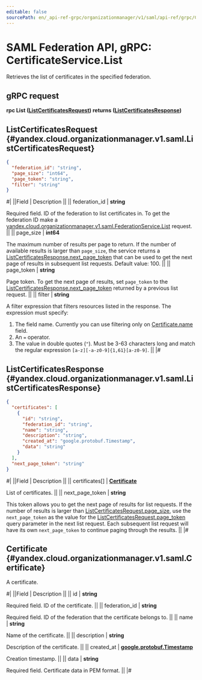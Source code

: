 ```yaml
---
editable: false
sourcePath: en/_api-ref-grpc/organizationmanager/v1/saml/api-ref/grpc/Certificate/list.md
---
```


# SAML Federation API, gRPC: CertificateService.List

Retrieves the list of certificates in the specified federation.

## gRPC request

**rpc List ([ListCertificatesRequest](#yandex.cloud.organizationmanager.v1.saml.ListCertificatesRequest)) returns ([ListCertificatesResponse](#yandex.cloud.organizationmanager.v1.saml.ListCertificatesResponse))**

## ListCertificatesRequest {#yandex.cloud.organizationmanager.v1.saml.ListCertificatesRequest}

```json
{
  "federation_id": "string",
  "page_size": "int64",
  "page_token": "string",
  "filter": "string"
}
```

#|
||Field | Description ||
|| federation_id | **string**

Required field. ID of the federation to list certificates in.
To get the federation ID make a [yandex.cloud.organizationmanager.v1.saml.FederationService.List](/docs/organization/api-ref/grpc/Federation/list#List) request. ||
|| page_size | **int64**

The maximum number of results per page to return. If the number of available
results is larger than `page_size`, the service returns a [ListCertificatesResponse.next_page_token](#yandex.cloud.organizationmanager.v1.saml.ListCertificatesResponse)
that can be used to get the next page of results in subsequent list requests.
Default value: 100. ||
|| page_token | **string**

Page token. To get the next page of results, set `page_token`
to the [ListCertificatesResponse.next_page_token](#yandex.cloud.organizationmanager.v1.saml.ListCertificatesResponse)
returned by a previous list request. ||
|| filter | **string**

A filter expression that filters resources listed in the response.
The expression must specify:
1. The field name. Currently you can use filtering only on [Certificate.name](#yandex.cloud.organizationmanager.v1.saml.Certificate) field.
2. An `=` operator.
3. The value in double quotes (`"`). Must be 3-63 characters long and match the regular expression `[a-z][-a-z0-9]{1,61}[a-z0-9]`. ||
|#

## ListCertificatesResponse {#yandex.cloud.organizationmanager.v1.saml.ListCertificatesResponse}

```json
{
  "certificates": [
    {
      "id": "string",
      "federation_id": "string",
      "name": "string",
      "description": "string",
      "created_at": "google.protobuf.Timestamp",
      "data": "string"
    }
  ],
  "next_page_token": "string"
}
```

#|
||Field | Description ||
|| certificates[] | **[Certificate](#yandex.cloud.organizationmanager.v1.saml.Certificate)**

List of certificates. ||
|| next_page_token | **string**

This token allows you to get the next page of results for list requests. If the number of results
is larger than [ListCertificatesRequest.page_size](#yandex.cloud.organizationmanager.v1.saml.ListCertificatesRequest), use
the `next_page_token` as the value
for the [ListCertificatesRequest.page_token](#yandex.cloud.organizationmanager.v1.saml.ListCertificatesRequest) query parameter
in the next list request. Each subsequent list request will have its own
`next_page_token` to continue paging through the results. ||
|#

## Certificate {#yandex.cloud.organizationmanager.v1.saml.Certificate}

A certificate.

#|
||Field | Description ||
|| id | **string**

Required field. ID of the certificate. ||
|| federation_id | **string**

Required field. ID of the federation that the certificate belongs to. ||
|| name | **string**

Name of the certificate. ||
|| description | **string**

Description of the certificate. ||
|| created_at | **[google.protobuf.Timestamp](https://developers.google.com/protocol-buffers/docs/reference/google.protobuf#timestamp)**

Creation timestamp. ||
|| data | **string**

Required field. Certificate data in PEM format. ||
|#